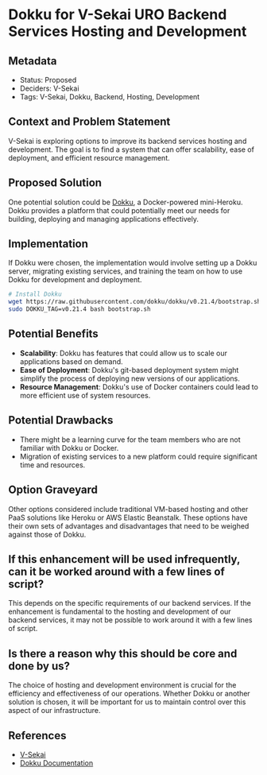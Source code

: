 # Dokku for V-Sekai URO Backend Services Hosting and Development

## Metadata

- Status: Proposed
- Deciders: V-Sekai
- Tags: V-Sekai, Dokku, Backend, Hosting, Development

## Context and Problem Statement

V-Sekai is exploring options to improve its backend services hosting and development. The goal is to find a system that can offer scalability, ease of deployment, and efficient resource management.

## Proposed Solution

One potential solution could be [Dokku](http://dokku.viewdocs.io/dokku/), a Docker-powered mini-Heroku. Dokku provides a platform that could potentially meet our needs for building, deploying and managing applications effectively.

## Implementation

If Dokku were chosen, the implementation would involve setting up a Dokku server, migrating existing services, and training the team on how to use Dokku for development and deployment.

```bash
# Install Dokku
wget https://raw.githubusercontent.com/dokku/dokku/v0.21.4/bootstrap.sh;
sudo DOKKU_TAG=v0.21.4 bash bootstrap.sh
```

## Potential Benefits

- **Scalability**: Dokku has features that could allow us to scale our applications based on demand.
- **Ease of Deployment**: Dokku's git-based deployment system might simplify the process of deploying new versions of our applications.
- **Resource Management**: Dokku's use of Docker containers could lead to more efficient use of system resources.

## Potential Drawbacks

- There might be a learning curve for the team members who are not familiar with Dokku or Docker.
- Migration of existing services to a new platform could require significant time and resources.

## Option Graveyard

Other options considered include traditional VM-based hosting and other PaaS solutions like Heroku or AWS Elastic Beanstalk. These options have their own sets of advantages and disadvantages that need to be weighed against those of Dokku.

## If this enhancement will be used infrequently, can it be worked around with a few lines of script?

This depends on the specific requirements of our backend services. If the enhancement is fundamental to the hosting and development of our backend services, it may not be possible to work around it with a few lines of script.

## Is there a reason why this should be core and done by us?

The choice of hosting and development environment is crucial for the efficiency and effectiveness of our operations. Whether Dokku or another solution is chosen, it will be important for us to maintain control over this aspect of our infrastructure.

## References

- [V-Sekai](https://v-sekai.org/)
- [Dokku Documentation](http://dokku.viewdocs.io/dokku/)